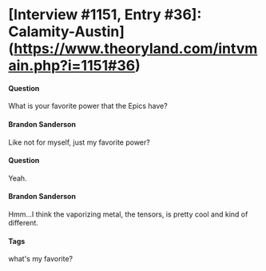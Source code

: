 # [Interview #1151, Entry #36]: Calamity-Austin](https://www.theoryland.com/intvmain.php?i=1151#36)

#### Question

What is your favorite power that the Epics have?

#### Brandon Sanderson

Like not for myself, just my favorite power?

#### Question

Yeah.

#### Brandon Sanderson

Hmm...I think the vaporizing metal, the tensors, is pretty cool and kind of different.

#### Tags

what's my favorite?

